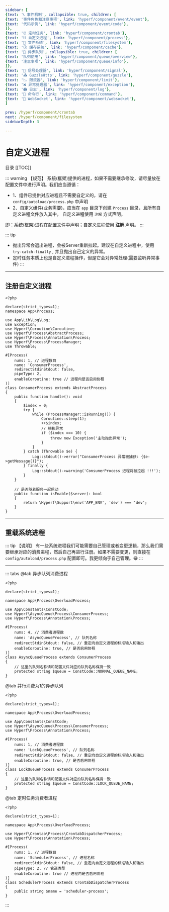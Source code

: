 ```yaml
---
sidebar: [
{text: '📞 事件机制', collapsible: true, children: [
{text: '事件角色和注意事项', link: 'hyperf/component/event/event'},
{text: '代码示例', link: 'hyperf/component/event/code'},
]},
{text: '⏰ 定时任务', link: 'hyperf/component/crontab'},
{text: '⛓ 自定义进程', link: 'hyperf/component/process'},
{text: '📝 文件系统', link: 'hyperf/component/filesystem'},
{text: '🕓 缓存系统', link: 'hyperf/component/cache'},
{text: '📩 异步队列', collapsible: true, children: [
{text: '队列使用', link: 'hyperf/component/queue/overview'},
{text: '注意事项', link: 'hyperf/component/queue/info'},
]},
{text: '🚦 信号处理器', link: 'hyperf/component/signal'},
{text: '📤 GuzzleHttp', link: 'hyperf/component/guzzle'},
{text: '📉 限流器', link: 'hyperf/component/limit'},
{text: '❌ 异常处理器', link: 'hyperf/component/exception'},
{text: '🖨 日志', link: 'hyperf/component/log'},
{text: '📡 命令行', link: 'hyperf/component/command'},
{text: '🔁 WebSocket', link: 'hyperf/component/websocket'},
]

prev: /hyperf/component/crontab
next: /hyperf/component/filesystem
sidebarDepth: 3

---
```


# 自定义进程


目录
[[TOC]]

::: warning 【规范】
系统(框架)提供的进程，如果不需要继承修改，请尽量放在配置文件中进行声明。我们应当遵循：
- 1、组件已提供对应进程且不需要自定义的，请在 `config/autoload/process.php` 中声明
- 2、自定义组件(业务需要)，应当在 `app` 目录下创建 `Process` 目录，且所有自定义进程文件放入其中，
  自定义进程使用 `注解` 方式声明。

即：系统(框架)进程在配置文件中声明；自定义进程使用 **注解** 声明。
:::

::: tip
- 抛出异常会退出进程，会被Server重新拉起。建议在自定义进程中，使用 `try-catch-finally` , 并且抛出自己定义的异常。
- 定时任务本质上也是自定义进程操作，但是它会对异常处理(需要监听异常事件)
:::

---

## 注册自定义进程

```php:no-line-numbers
<?php

declare(strict_types=1);
namespace App\Process;

use App\Lib\Log\Log;
use Exception;
use Hyperf\Coroutine\Coroutine;
use Hyperf\Process\AbstractProcess;
use Hyperf\Process\Annotation\Process;
use Hyperf\Process\ProcessManager;
use Throwable;

#[Process(
    nums: 1, // 进程数目
    name: 'ConsumerProcess',
    redirectStdinStdout: false,
    pipeType: 2,
    enableCoroutine: true // 进程内是否启用协程
)]
class ConsumerProcess extends AbstractProcess
{
    public function handle(): void
    {
        $index = 0;
        try {
            while (ProcessManager::isRunning()) {
                Coroutine::sleep(1);
                ++$index;
                // 模拟异常
                if ($index === 10) {
                    throw new Exception('主动抛出异常');
                }
            }
        } catch (Throwable $e) {
            Log::stdout()->error("ConsumerProcess 异常被捕获: {$e->getMessage()}");
        } finally {
            Log::stdout()->warning('ConsumerProcess 进程将被拉起 !!!');
        }
    }

    // 是否随着服务一起启动
    public function isEnable($server): bool
    {
        return \Hyperf\Support\env('APP_ENV', 'dev') === 'dev';
    }
}

```

---

## 重载系统进程

::: tip 【说明】
有一些系统进程我们可能需要自己管理或者变更逻辑，那么我们需要继承对应的消费进程，然后自己再进行注册。如果不需要变更，则直接在 \
`config/autoload/process.php` 配置即可。我更倾向于自己管理。😁
:::

---

::: tabs
@tab 异步队列消费进程
```php:no-line-numbers
<?php

declare(strict_types=1);

namespace App\Process\OverloadProcess;

use App\Constants\ConstCode;
use Hyperf\AsyncQueue\Process\ConsumerProcess;
use Hyperf\Process\Annotation\Process;

#[Process(
    nums: 4, // 消费者进程数
    name: 'AsyncQueueProcess', // 队列名称
    redirectStdinStdout: false, // 重定向自定义进程的标准输入和输出
    enableCoroutine: true, // 是否启用协程
)]
class AsyncQueueProcess extends ConsumerProcess
{
    // 这里的队列名称请和配置文件对应的队列名称保持一致
    protected string $queue = ConstCode::NORMAL_QUEUE_NAME;
}

```
@tab 并行消费为1的异步队列
```php:no-line-numbers
<?php

declare(strict_types=1);

namespace App\Process\OverloadProcess;

use App\Constants\ConstCode;
use Hyperf\AsyncQueue\Process\ConsumerProcess;
use Hyperf\Process\Annotation\Process;

#[Process(
    nums: 1, // 消费者进程数
    name: 'LockQueueProcess', // 队列名称
    redirectStdinStdout: false, // 重定向自定义进程的标准输入和输出
    enableCoroutine: true, // 是否启用协程
)]
class LockQueueProcess extends ConsumerProcess
{
    // 这里的队列名称请和配置文件对应的队列名称保持一致
    protected string $queue = ConstCode::LOCK_QUEUE_NAME;
}

```
@tab 定时任务消费者进程
```php:no-line-numbers
<?php

declare(strict_types=1);

namespace App\Process\OverloadProcess;

use Hyperf\Crontab\Process\CrontabDispatcherProcess;
use Hyperf\Process\Annotation\Process;

#[Process(
    nums: 1, // 进程数目
    name: 'SchedulerProcess', // 进程名称
    redirectStdinStdout: false, // 重定向自定义进程的标准输入和输出
    pipeType: 2, // 管道类型
    enableCoroutine: true // 进程内是否启用协程
)]
class SchedulerProcess extends CrontabDispatcherProcess
{
    public string $name = 'scheduler-process';
}

```
:::
